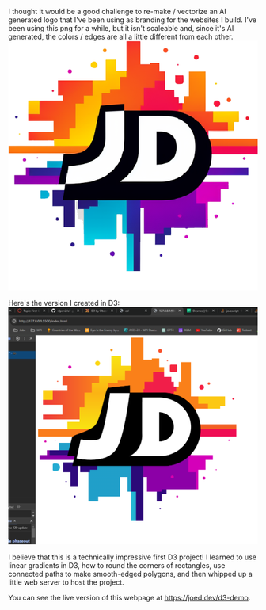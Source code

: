 I thought it would be a good challenge to re-make / vectorize an AI generated logo that I've been using as branding for the websites I build. I've been using this png for a while, but it isn't scaleable and, since it's AI generated, the colors / edges are all a little different from each other.
![Jd Logo](jd.png)

Here's the version I created in D3:
![D3](image.png)

I believe that this is a technically impressive first D3 project! I learned to use linear gradients in D3, how to round the corners of rectangles, use connected paths to make smooth-edged polygons, and then whipped up a little web server to host the project.

You can see the live version of this webpage at https://joed.dev/d3-demo.